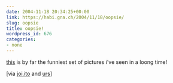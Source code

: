 ```yaml
---
date: 2004-11-18 20:34:25+00:00
link: https://habi.gna.ch/2004/11/18/oopsie/
slug: oopsie
title: oopsie!
wordpress_id: 676
categories:
- none
---
```



[this](http://zattevrienden.realroot.be/depanneren.htm) is by far the funniest set of pictures i've seen in a loong time!



[via [joi.ito](http://joi.ito.com/archives/2004/11/19/ooops.html) and [urs](http://circle.ch/blog/p1580.html)]

